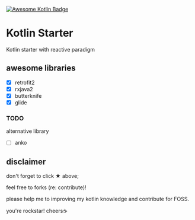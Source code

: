 [![Awesome Kotlin Badge](https://kotlin.link/awesome-kotlin.svg)](https://github.com/isfaaghyth/Kotlin-Starter)

# Kotlin Starter
Kotlin starter with reactive paradigm

## awesome libraries
- [x] retrofit2
- [x] rxjava2
- [x] butterknife
- [x] glide

### TODO
alternative library
- [ ] anko

## disclaimer

don't forget to click ★ above;

feel free to forks (re: contribute)!

please help me to improving my kotlin knowledge and contribute for FOSS.

you're rockstar! cheers☕ 
